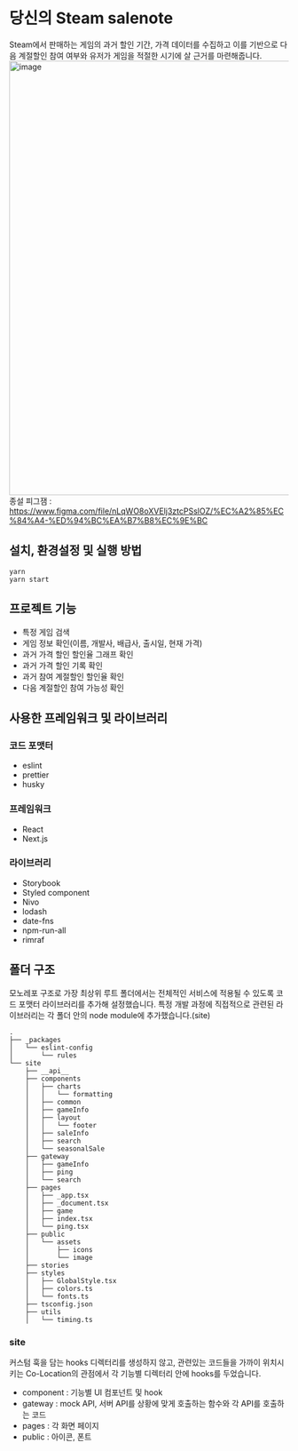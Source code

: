 # 당신의 Steam salenote
Steam에서 판매하는 게임의 과거 할인 기간, 가격 데이터를 수집하고 이를 기반으로 다음 계절할인 참여 여부와 유저가 게임을 적절한 시기에 살 근거를 마련해줍니다.
<img width="782" alt="image" src="https://user-images.githubusercontent.com/44703262/186368308-6344abe8-0e3f-4d45-8079-3ddadae2cde8.png">   
종설 피그잼 : https://www.figma.com/file/nLqWO8oXVElj3ztcPSslOZ/%EC%A2%85%EC%84%A4-%ED%94%BC%EA%B7%B8%EC%9E%BC
   
   
## 설치, 환경설정 및 실행 방법
```
yarn
yarn start
```
    
    
## 프로젝트 기능
- 특정 게임 검색
- 게임 정보 확인(이름, 개발사, 배급사, 출시일, 현재 가격)
- 과거 가격 할인 할인율 그래프 확인
- 과거 가격 할인 기록 확인
- 과거 참여 계절할인 할인율 확인
- 다음 계절할인 참여 가능성 확인
   
   
## 사용한 프레임워크 및 라이브러리
### 코드 포맷터
- eslint
- prettier
- husky
   
### 프레임워크
- React
- Next.js
   
### 라이브러리
- Storybook
- Styled component
- Nivo
- lodash
- date-fns
- npm-run-all
- rimraf
   
   
## 폴더 구조  
모노레포 구조로 가장 최상위 루트 폴더에서는 전체적인 서비스에 적용될 수 있도록 코드 포맷터 라이브러리를 추가해 설정했습니다.
특정 개발 과정에 직접적으로 관련된 라이브러리는 각 폴더 안의 node module에 추가했습니다.(site)
   
```
.
├── _packages
│   └── eslint-config
│       └── rules
└── site
    ├── __api__
    ├── components
    │   ├── charts
    │   │   └── formatting
    │   ├── common
    │   ├── gameInfo
    │   ├── layout
    │   │   └── footer
    │   ├── saleInfo
    │   ├── search
    │   └── seasonalSale
    ├── gateway
    │   ├── gameInfo
    │   ├── ping
    │   └── search
    ├── pages
    │   ├── _app.tsx
    │   ├── _document.tsx
    │   ├── game
    │   ├── index.tsx
    │   └── ping.tsx
    ├── public
    │   └── assets
    │       ├── icons
    │       └── image
    ├── stories
    ├── styles
    │   ├── GlobalStyle.tsx
    │   ├── colors.ts
    │   └── fonts.ts
    ├── tsconfig.json
    ├── utils
    │   └── timing.ts
```
   
### site
커스텀 훅을 담는 hooks 디렉터리를 생성하지 않고,
관련있는 코드들을 가까이 위치시키는 Co-Location의 관점에서 각 기능별 디렉터리 안에 hooks를 두었습니다.
- component : 기능별 UI 컴포넌트 및 hook
- gateway : mock API, 서버 API를 상황에 맞게 호출하는 함수와 각 API를 호출하는 코드
- pages : 각 화면 페이지
- public : 아이콘, 폰트
